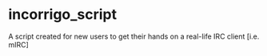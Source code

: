 # incorrigo_script
A script created for new users to get their hands on a real-life IRC client [i.e. mIRC]
